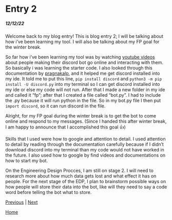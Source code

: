 # Entry 2
##### 12/12/22

Welcome back to my blog entry! This is blog entry 2; I will be talking about how i’ve been learning my tool. I will also be talking about my FP goal for the winter break.

So far how i’ve been learning my tool was by watching [youtube videos](https://www.youtube.com/watch?v=1yLfjMtsV9s&list=LL&index=64) about people making their discord bot go online and interacting with them. So basically i was learning the starter code. I also looked through this documentation by [pragnakalp](https://www.pragnakalp.com/create-discord-bot-using-python-tutorial-with-examples/), and it helped me get discord installed into my ide. It told me to put this line, `pip install discord` and `python3 -m pip install -U discord.py` into my terminal so I can get discord installed into my ide or else my code will not run. After that I made a new folder in my ide and called it “fp”; after that I created a file called “bot.py”. I had to include the .py because it will run python in the file. So in my bot.py file I then put `import discord`, so it can run discord in the file. 

Alright, for my FP goal during the winter break is to get the bot to come online and respond to my messages. (Since I handed this after winter break, I am happy to announce that I accomplished this goal 👍)

Skills that I used were how to google and attention to detail. I used attention to detail by reading through the documentation carefully because if I didn’t download discord into my terminal than my code would not have worked in the future. I also used how to google by find videos and documentations on how to start my bot.

On the Engineering Design Procces, I am still on stage 2. I will need to research more about how much data gets lost and what effect it has on people. For the next stage of the EDP, I plan to brainstorm possible ways on how people will store their data into the bot, like will they need to say a code word before telling the bot what to store.


[Previous](entry01.md) | [Next](entry03.md)

[Home](../README.md)
